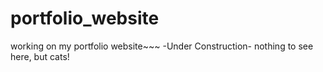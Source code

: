 # portfolio_website
working on my portfolio website~~~ -Under Construction-
nothing to see here, but cats!
